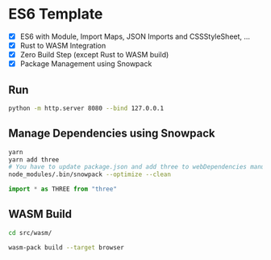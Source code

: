 # ES6 Template

- [x] ES6 with Module, Import Maps, JSON Imports and CSSStyleSheet, ...
- [x] Rust to WASM Integration
- [x] Zero Build Step (except Rust to WASM build)
- [x] Package Management using Snowpack

## Run

```bash
python -m http.server 8080 --bind 127.0.0.1
```

## Manage Dependencies using Snowpack

```bash
yarn
yarn add three
# You have to update package.json and add three to webDependencies manually, then
node_modules/.bin/snowpack --optimize --clean
```

```javascript
import * as THREE from "three"
```

## WASM Build

```bash
cd src/wasm/

wasm-pack build --target browser
```
